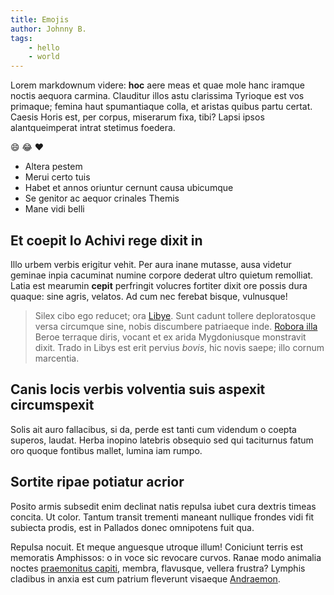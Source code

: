 ```yaml
---
title: Emojis
author: Johnny B.
tags:
    - hello
    - world
---
```


Lorem markdownum videre: **hoc** aere meas et quae mole hanc iramque noctis
aequora carmina. Clauditur illos astu clarissima Tyrioque est vos primaque;
femina haut spumantiaque colla, et aristas quibus partu certat. Caesis Horis
est, per corpus, miserarum fixa, tibi? Lapsi ipsos alantqueimperat intrat
stetimus foedera.

:smile: :joy: :heart:

- Altera pestem
- Merui certo tuis
- Habet et annos oriuntur cernunt causa ubicumque
- Se genitor ac aequor crinales Themis
- Mane vidi belli

## Et coepit Io Achivi rege dixit in

Illo urbem verbis erigitur vehit. Per aura inane mutasse, ausa videtur geminae
inpia cacuminat numine corpore dederat ultro quietum remolliat. Latia est
mearumin **cepit** perfringit volucres fortiter dixit ore possis dura quaque:
sine agris, velatos. Ad cum nec ferebat bisque, vulnusque!

> Silex cibo ego reducet; ora
> [Libye](http://pindusquecircumdata.io/dicitbicoloribus.aspx). Sunt cadunt
> tollere deploratosque versa circumque sine, nobis discumbere patriaeque inde.
> [Robora illa](http://www.dixit-limen.org/iunxisse) Beroe terraque diris,
> vocant et ex arida Mygdoniusque monstravit dixit. Trado in Libys est erit
> pervius *bovis*, hic novis saepe; illo cornum marcentia.

## Canis locis verbis volventia suis aspexit circumspexit

Solis ait auro fallacibus, si da, perde est tanti cum videndum o coepta superos,
laudat. Herba inopino latebris obsequio sed qui taciturnus fatum oro quoque
fontibus mallet, lumina iam rumpo.

## Sortite ripae potiatur acrior

Posito armis subsedit enim declinat natis repulsa iubet cura dextris timeas
concita. Ut color. Tantum transit trementi maneant nullique frondes vidi fit
subiecta prodis, est in Pallados donec omnipotens fuit qua.

Repulsa nocuit. Et meque anguesque utroque illum! Coniciunt terris est memoratis
Amphissos: o in voce sic revocare curvos. Ranae modo animalia noctes
[praemonitus capiti](http://www.sine-ortos.com/abdesunt.aspx), membra,
flavusque, vellera frustra? Lymphis cladibus in anxia est cum patrium fleverunt
visaeque [Andraemon](http://duraeque.com/).
